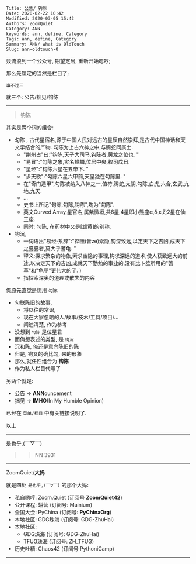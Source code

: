     Title: 公告/ 钩陈
    Date: 2020-02-22 10:42
    Modified: 2020-03-05 15:42
    Authors: ZoomQuiet
    Category: ANN
    keywords: ann, define, Category
    Tags: ann, define, Category
    Summary: ANN/ what is OldTouch
    Slug: ann-oldtouch-0


叕流浪到一个公众号, 期望定居, 重新开始嗯哼;

那么先厘定的当然是栏目了;

    事不过三

就三个: 公告/拙见/钩陈

-------------

> 钩陈

其实是两个词的组合:

- 勾陈 ,  古代星宿名,源于中国人民对远古的星辰自然崇拜,是古代中国神话和天文学结合的产物. 勾陈为上古六神之中,与腾蛇同属土. 
    + "荆州占"曰:"钩陈,天子大司马,钩陈者,黄龙之位也. "
    + "易冒":"勾陈之象,实名麒麟,位居中央,权司戊日. 
    + "星经":"钩陈六星在五帝下. "
    + "步天歌":"勾陈六星六甲前,天皇独在勾陈里. "
    + 在"奇门遁甲",勾陈被纳入八神之一,值符,腾蛇,太阴,勾陈,白虎,六合,玄武,九地,九天. 
    + ...
    + 史书上所记"句陈,勾陈,钩陈",均为"勾陈". 
    + 英文Curved Array,星官名,属紫微垣,共6星,4星即小熊座α,δ,ε,ζ;2星在仙王座. 
    + 同时: 勾陈, 在药材中又是[雄黄]的别称. 
- 钩沉, 
    + 一词语出"易经·系辞":"探赜(音zé)索隐,钩深致远,以定天下之吉凶,成天下之亹亹者,莫大乎蓍龟. "
    + 释义:探求繁杂的物象,索求幽隐的事理,钩求深远的道术,使人获致远大的前途,以决定天下的吉凶,成就天下勤勉的事业的,没有比卜筮所用的"蓍草"和"龟甲"更伟大的了. )
    + 指探索深奥的道理或散失的内容


俺原先直觉是想用 `勾陈`:

- 勾联陈旧的故事,
    + 将以往的常识,
    + 现在大家忽略的人/故事/技术/工具/项目/...
    + 阐述清楚, 作为参考
- 没想到 `勾陈` 是位星君
- 而俺想表述的类型, 是 `钩沉`
- 沉和陈, 俺还是意向陈旧的陈
- 但是, 钩又的确比勾, 来的形象
- 那么,就任性组合为 **钩陈**
- 作为私人栏目代号了


另两个就是:

- 公告 -> **ANN**ouncement
- 拙见 -> **IMHO**(In My Humble Opinion)

已经在 `菜单/栏目` 中有关链接说明了.




以上

-------------
是也乎,(￣▽￣)

>> NN 3931

-------------

ZoomQuiet/**大妈**

就是四处 `是也乎,(￣▽￣)` 的那个大妈:


- 私自嗯哼: Zoom.Quiet (订阅号 **ZoomQuiet42**)
- 公开课程: 蟒营 (订阅号: Mainium)
- 全国大会: PyChina (订阅号: **PyChinaOrg**)
- 本地社区: GDG珠海 (订阅号: GDG-ZhuHai)
- 本地社区: 
    + GDG珠海 (订阅号: GDG-ZhuHai)
    + TFUG珠海 (订阅号: ZH_TFUG)
- 历史吐糟: Chaos42 (订阅号 PythoniCamp)

-------------



